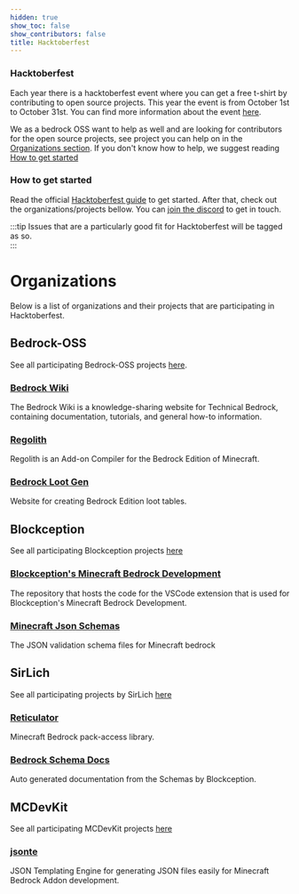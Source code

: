 ```yaml
---
hidden: true
show_toc: false
show_contributors: false
title: Hacktoberfest
---
```

### Hacktoberfest

Each year there is a hacktoberfest event where you can get a free t-shirt by contributing to open source projects. This year the event is from October 1st to October 31st. You can find more information about the event [here](https://hacktoberfest.com/).

We as a bedrock OSS want to help as well and are looking for contributors for the open source projects, see project you can help on in the [Organizations section](#organizations). If you don't know how to help, we suggest reading [How to get started](#how-to-get-started)

### How to get started

Read the official [Hacktoberfest guide](https://hacktoberfest.com/participation/#beginner-resources) to get started. After that, check out the organizations/projects bellow. You can [join the discord]( https://discord.gg/XjV87YN) to get in touch. 

:::tip
Issues that are a particularly good fit for Hacktoberfest will be tagged as so.  
:::

# Organizations

Below is a list of organizations and their projects that are participating in Hacktoberfest.

## Bedrock-OSS

See all participating Bedrock-OSS projects [here](https://github.com/orgs/Bedrock-OSS/repositories?q=topic%3Ahacktoberfest).

### [Bedrock Wiki](https://github.com/Bedrock-OSS/bedrock-wiki)

The Bedrock Wiki is a knowledge-sharing website for Technical Bedrock, containing documentation, tutorials, and general how-to information.

### [Regolith](https://github.com/Bedrock-OSS/regolith)

Regolith is an Add-on Compiler for the Bedrock Edition of Minecraft. 


### [Bedrock Loot Gen](https://github.com/Bedrock-OSS/bedrock-loot-gen)
Website for creating Bedrock Edition loot tables.


## Blockception

See all participating Blockception projects [here](https://github.com/orgs/Blockception/repositories?q=topic%3Ahacktoberfest)

### [Blockception's Minecraft Bedrock Development](https://github.com/Blockception/VSCode-Bedrock-Development-Extension)

The repository that hosts the code for the VSCode extension that is used for Blockception's Minecraft Bedrock Development.

### [Minecraft Json Schemas](https://github.com/Blockception/Minecraft-bedrock-json-schemas)

The JSON validation schema files for Minecraft bedrock

## SirLich

See all participating projects by SirLich [here](https://github.com/orgs/SirLich/repositories?q=topic%3Ahacktoberfest)

### [Reticulator](https://github.com/SirLich/reticulator)

Minecraft Bedrock pack-access library.

### [Bedrock Schema Docs](https://github.com/SirLich/bedrock-schema-docs)

Auto generated documentation from the Schemas by Blockception.

## MCDevKit

See all participating MCDevKit projects [here](https://github.com/orgs/MCDevKit/repositories?q=topic%3Ahacktoberfest)

### [jsonte](https://github.com/MCDevKit/jsonte)

JSON Templating Engine for generating JSON files easily for Minecraft Bedrock Addon development.